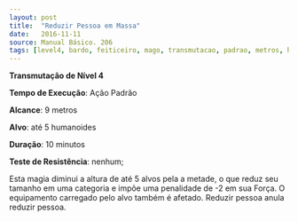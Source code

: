 ```yaml
---
layout: post
title:  "Reduzir Pessoa em Massa"
date:   2016-11-11
source: Manual Básico. 206
tags: [level4, bardo, feiticeiro, mago, transmutacao, padrao, metros, humanoide, minuto, nenhum]
---
```


**Transmutação de Nível 4**

**Tempo de Execução**: Ação Padrão

**Alcance**: 9 metros

**Alvo**: até 5 humanoides

**Duração**: 10 minutos

**Teste de Resistência**: nenhum;

Esta magia diminui a altura de até 5 alvos pela a metade, o que reduz seu tamanho em uma categoria e impõe uma penalidade de -2 em sua Força. O equipamento carregado pelo alvo também é afetado.
Reduzir pessoa anula reduzir pessoa.